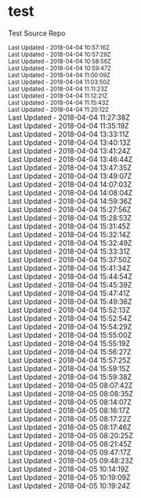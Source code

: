# test
Test Source Repo
<div><small>Last Updated - 2018-04-04 10:57:16Z</small></div>
<div><small>Last Updated - 2018-04-04 10:57:29Z</small></div>
<div><small>Last Updated - 2018-04-04 10:58:56Z</small></div>
<div><small>Last Updated - 2018-04-04 10:59:47Z</small></div>
<div><small>Last Updated - 2018-04-04 11:00:09Z</small></div>
<div><small>Last Updated - 2018-04-04 11:03:50Z</small></div>
<div><small>Last Updated - 2018-04-04 11:11:23Z</small></div>
<div><small>Last Updated - 2018-04-04 11:12:21Z</small></div>
<div><small>Last Updated - 2018-04-04 11:15:43Z</small></div>
<div><small>Last Updated - 2018-04-04 11:20:12Z</small></div>
<div>Last Updated - 2018-04-04 11:27:38Z</div>
<div>Last Updated - 2018-04-04 11:35:19Z</div>
<div>Last Updated - 2018-04-04 13:33:11Z</div>
<div>Last Updated - 2018-04-04 13:40:13Z</div>
<div>Last Updated - 2018-04-04 13:41:24Z</div>
<div>Last Updated - 2018-04-04 13:46:44Z</div>
<div>Last Updated - 2018-04-04 13:47:35Z</div>
<div>Last Updated - 2018-04-04 13:49:07Z</div>
<div>Last Updated - 2018-04-04 14:07:03Z</div>
<div>Last Updated - 2018-04-04 14:08:04Z</div>

<div>Last Updated - 2018-04-04 14:59:36Z</div>
<div>Last Updated - 2018-04-04 15:27:56Z</div>
<div>Last Updated - 2018-04-04 15:28:53Z</div>
<div>Last Updated - 2018-04-04 15:31:45Z</div>
<div>Last Updated - 2018-04-04 15:32:14Z</div>
<div>Last Updated - 2018-04-04 15:32:49Z</div>
<div>Last Updated - 2018-04-04 15:33:31Z</div>
<div>Last Updated - 2018-04-04 15:37:50Z</div>
<div>Last Updated - 2018-04-04 15:41:34Z</div>
<div>Last Updated - 2018-04-04 15:44:54Z</div>
<div>Last Updated - 2018-04-04 15:45:39Z</div>
<div>Last Updated - 2018-04-04 15:47:41Z</div>
<div>Last Updated - 2018-04-04 15:49:36Z</div>
<div>Last Updated - 2018-04-04 15:52:13Z</div>
<div>Last Updated - 2018-04-04 15:52:54Z</div>
<div>Last Updated - 2018-04-04 15:54:29Z</div>
<div>Last Updated - 2018-04-04 15:55:00Z</div>
<div>Last Updated - 2018-04-04 15:55:19Z</div>
<div>Last Updated - 2018-04-04 15:56:27Z</div>
<div>Last Updated - 2018-04-04 15:57:25Z</div>
<div>Last Updated - 2018-04-04 15:59:15Z</div>
<div>Last Updated - 2018-04-04 15:59:38Z</div>
<div>Last Updated - 2018-04-05 08:07:42Z</div>
<div>Last Updated - 2018-04-05 08:08:35Z</div>
<div>Last Updated - 2018-04-05 08:14:07Z</div>
<div>Last Updated - 2018-04-05 08:16:17Z</div>
<div>Last Updated - 2018-04-05 08:17:22Z</div>
<div>Last Updated - 2018-04-05 08:17:46Z</div>
<div>Last Updated - 2018-04-05 08:20:25Z</div>
<div>Last Updated - 2018-04-05 08:21:45Z</div>
<div>Last Updated - 2018-04-05 09:47:17Z</div>
<div>Last Updated - 2018-04-05 09:48:23Z</div>
<div>Last Updated - 2018-04-05 10:14:19Z</div>
<div>Last Updated - 2018-04-05 10:19:09Z</div>
<div>Last Updated - 2018-04-05 10:19:24Z</div>
